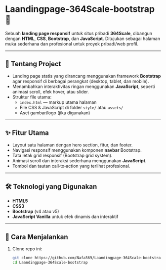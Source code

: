 # Laandingpage‑364Scale‑bootstrap 🚀

Sebuah **landing page responsif** untuk situs pribadi **364Scale**, dibangun dengan **HTML**, **CSS**, **Bootstrap**, dan **JavaScript**. Ditujukan sebagai halaman muka sederhana dan profesional untuk proyek pribadi/web profil.

---

## 📌 Tentang Project
- Landing page statis yang dirancang menggunakan framework **Bootstrap** agar responsif di berbagai perangkat (desktop, tablet, dan mobile).
- Menambahkan interaktivitas ringan menggunakan **JavaScript**, seperti animasi scroll, efek hover, atau slider.
- Struktur file utama:
  - `index.html` — markup utama halaman
  - File CSS & JavaScript di folder `style/` atau `assets/`
  - Aset gambar/logo (jika digunakan)

---

## ✨ Fitur Utama
- Layout satu halaman dengan hero section, fitur, dan footer.
- Navigasi responsif menggunakan komponen **navbar** Bootstrap.
- Tata letak grid responsif (Bootstrap grid system).
- Animasi scroll dan interaksi sederhana menggunakan **JavaScript**.
- Tombol dan tautan call‑to‑action yang terlihat profesional.

---

## 🛠️ Teknologi yang Digunakan
- **HTML5**
- **CSS3**
- **Bootstrap** (v4 atau v5)
- **JavaScript Vanilla** untuk efek dinamis dan interaktif

---

## 🚀 Cara Menjalankan
1. Clone repo ini:
   ```bash
   git clone https://github.com/Nafa369/Laandingpage-364Scale-bootstrap.git
   cd Laandingpage-364Scale-bootstrap
